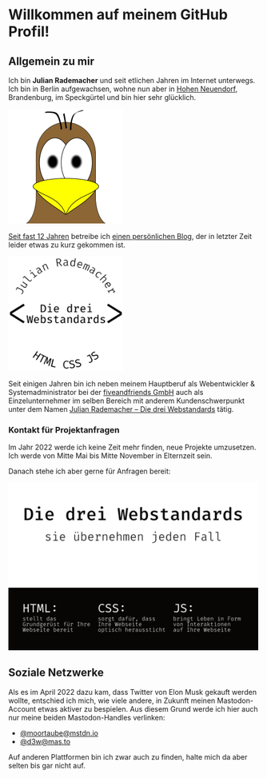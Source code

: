 # Willkommen auf meinem GitHub Profil!


## Allgemein zu mir

Ich bin **Julian Rademacher** und seit etlichen Jahren im Internet unterwegs.  
Ich bin in Berlin aufgewachsen, wohne nun aber in [Hohen Neuendorf][HN],
 Brandenburg, im Speckgürtel und bin hier sehr glücklich.

[<img src="./assets/moortaube.jpg" style="width:230px;max-width:100%;" />][blog]

[Seit fast 12 Jahren][ersterPost] betreibe ich [einen persönlichen Blog][blog],
 der in letzter Zeit leider etwas zu kurz gekommen ist.

[<img src="./assets/d3w.png" style="width:230px;max-width:100%;" />][D3W]

Seit einigen Jahren bin ich neben meinem Hauptberuf als Webentwickler &
 Systemadministrator bei der [fiveandfriends GmbH][fiveandfriends] auch als
 Einzelunternehmer im selben Bereich mit anderem Kundenschwerpunkt unter dem
 Namen [Julian Rademacher – Die drei Webstandards][D3W] tätig.


### Kontakt für Projektanfragen

Im Jahr 2022 werde ich keine Zeit mehr finden, neue Projekte umzusetzen. Ich
 werde von Mitte Mai bis Mitte November in Elternzeit sein.

Danach stehe ich aber gerne für Anfragen bereit:

[<img src="./assets/visitenkarte.png" style="width:500px;max-width:100%;" />][c]


## Soziale Netzwerke

Als es im April 2022 dazu kam, dass Twitter von Elon Musk gekauft werden wollte,
 entschied ich mich, wie viele andere, in Zukunft meinen Mastodon-Account etwas
 aktiver zu bespielen. Aus diesem Grund werde ich hier auch nur meine beiden
 Mastodon-Handles verlinken:

- [@moortaube@mstdn.io]
- [@d3w@mas.to]

Auf anderen Plattformen bin ich zwar auch zu finden, halte mich da aber selten
 bis gar nicht auf.


[HN]: https://hohen-neuendorf.de/

[blog]: https://blog.moortaube.de/
[ersterPost]: https://blog.moortaube.de/2010/04/18/razorcms-1.-blogeintrag-moortaubes-blog/

[fiveandfriends]: https://fiveandfriends.com/

[D3W]: https://d3w.dev/
[c]: https://d3w.dev/c/

[@moortaube@mstdn.io]: https://mstdn.io/@moortaube
[@d3w@mas.to]: https://mas.to/@d3w
